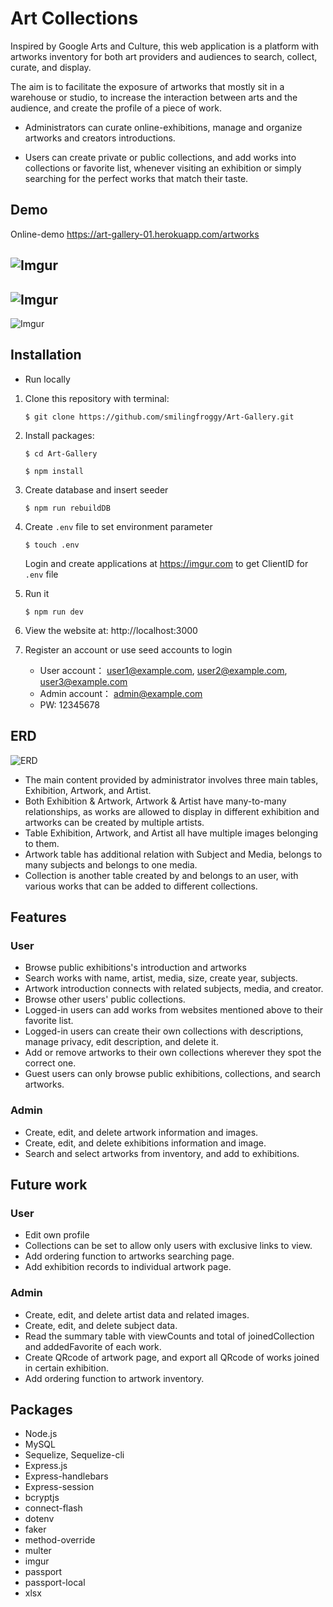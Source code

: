 # Art Collections

Inspired by Google Arts and Culture, this web application is a platform with artworks inventory for both art providers and audiences to search, collect, curate, and display.

The aim is to facilitate the exposure of artworks that mostly sit in a warehouse or studio, to increase the interaction between arts and the audience, and create the profile of a piece of work.

- Administrators can curate online-exhibitions, manage and organize artworks and creators introductions. 

- Users can create private or public collections, and add works into collections or favorite list, whenever visiting an exhibition or simply searching for the perfect works that match their taste.

## Demo
Online-demo https://art-gallery-01.herokuapp.com/artworks

![Imgur](https://i.imgur.com/pwk6YsP.jpg)
---
![Imgur](https://i.imgur.com/lI0YjSF.jpg)
---
![Imgur](https://i.imgur.com/1OibC3M.jpg)

## Installation
    

* Run locally

1. Clone this repository with terminal:

    ```$ git clone https://github.com/smilingfroggy/Art-Gallery.git```

2. Install packages:

    ```$ cd Art-Gallery```

    ```$ npm install ```

3. Create database and insert seeder 

    ```$ npm run rebuildDB```

4. Create `.env` file to set environment parameter


    ```$ touch .env```

    Login and create applications at https://imgur.com to get ClientID for `.env` file

5. Run it 

    ```$ npm run dev```

6. View the website at: http://localhost:3000

7. Register an account or use seed accounts to login
    - User account：
      user1@example.com, 
      user2@example.com, 
      user3@example.com
    - Admin account： admin@example.com
    - PW: 12345678


## ERD
![ERD](https://i.imgur.com/HtdLzBY.jpg)
- The main content provided by administrator involves three main tables, Exhibition, Artwork, and Artist.
- Both Exhibition & Artwork, Artwork & Artist have many-to-many relationships, as works are allowed to display in different exhibition and artworks can be created by multiple artists.
- Table Exhibition, Artwork, and Artist all have multiple images belonging to them.
- Artwork table has additional relation with Subject and Media, belongs to many subjects and belongs to one media.
- Collection is another table created by and belongs to an user, with various works that can be added to different collections.


## Features

### User
- Browse public exhibitions's introduction and artworks
- Search works with name, artist, media, size, create year, subjects.
- Artwork introduction connects with related subjects, media, and creator.
- Browse other users' public collections. 
- Logged-in users can add works from websites mentioned above to their favorite list.
- Logged-in users can create their own collections with descriptions, manage privacy, edit description, and delete it.
- Add or remove artworks to their own collections wherever they spot the correct one.
- Guest users can only browse public exhibitions, collections, and search artworks.

### Admin
- Create, edit, and delete artwork information and images.
- Create, edit, and delete exhibitions information and image.
- Search and select artworks from inventory, and add to exhibitions.
 


## Future work

### User
- Edit own profile
- Collections can be set to allow only users with exclusive links to view. 
- Add ordering function to artworks searching page.
- Add exhibition records to individual artwork page.

### Admin
- Create, edit, and delete artist data and related images.
- Create, edit, and delete subject data.
- Read the summary table with viewCounts and total of joinedCollection and addedFavorite of each work.
- Create QRcode of artwork page, and export all QRcode of works joined in certain exhibition.
- Add ordering function to artwork inventory.

<!--

### Others
- API version with JWT authentication
- Cache artworks front page, top 20% viewCounts artwork, active users' collections. -->

<!-- ### Precautions? -->

## Packages 
- Node.js
- MySQL
- Sequelize, Sequelize-cli
- Express.js
- Express-handlebars
- Express-session
- bcryptjs
- connect-flash
- dotenv
- faker
- method-override
- multer
- imgur
- passport
- passport-local
- xlsx